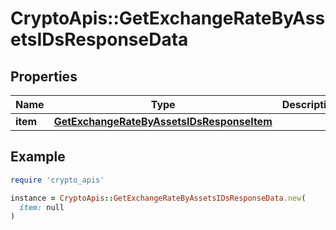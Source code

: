 # CryptoApis::GetExchangeRateByAssetsIDsResponseData

## Properties

| Name | Type | Description | Notes |
| ---- | ---- | ----------- | ----- |
| **item** | [**GetExchangeRateByAssetsIDsResponseItem**](GetExchangeRateByAssetsIDsResponseItem.md) |  |  |

## Example

```ruby
require 'crypto_apis'

instance = CryptoApis::GetExchangeRateByAssetsIDsResponseData.new(
  item: null
)
```

